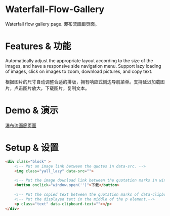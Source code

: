 # Waterfall-Flow-Gallery
Waterfall flow gallery page. 瀑布流画廊页面。

# Features & 功能
Automatically adjust the appropriate layout according to the size of the images, and have a responsive side navigation menu. Support lazy loading of images, click on images to zoom, download pictures, and copy text.

根据图片的尺寸自动调整合适的排版，拥有响应式侧边导航菜单。支持延迟加载图片，点击图片放大，下载图片，复制文本。

# Demo & 演示

[瀑布流画廊页面](https://dev-coco.github.io/other/Waterfall-Flow-Gallery)

# Setup & 设置
```html
<div class="block" >
    <!-- Put an image link between the quotes in data-src. -->
    <img class="yall_lazy" data-src="">
    
    <!-- Put the image download link between the quotation marks in window.open. -->
    <button onclick="window.open('')">下载</button>
    
    <!-- Put the copied text between the quotation marks of data-clipboard-text. -->
    <!-- Put the displayed text in the middle of the p element.-->
    <p class="text" data-clipboard-text=""></p>
</div>
```

